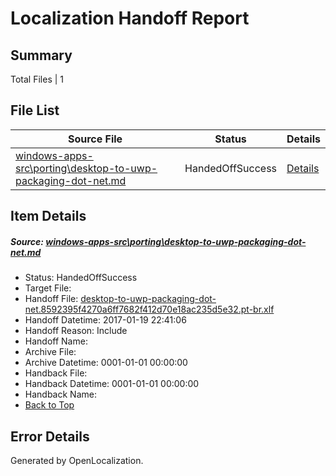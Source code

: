 # <a name='report-top'></a> Localization Handoff Report

## Summary
 Total Files | 1

## File List
 Source File | Status | Details 
 ----------- | ------ | ------- 
 [windows-apps-src\porting\desktop-to-uwp-packaging-dot-net.md](https://cpubwin.visualstudio.com/windows-uwp/_git/windows-uwp/commit/ac33dad2fd2ca6bb3f3dbebc4b85eeeac38d9360?path=windows-apps-src%2Fporting%2Fdesktop-to-uwp-packaging-dot-net.md&_a=contents) | HandedOffSuccess | [Details](#71f633c724c95b46dc48c8ab3573ac0cc6c904795576)

## Item Details
##### <a name='71f633c724c95b46dc48c8ab3573ac0cc6c904795576'></a> Source: [windows-apps-src\porting\desktop-to-uwp-packaging-dot-net.md](https://cpubwin.visualstudio.com/windows-uwp/_git/windows-uwp/commit/ac33dad2fd2ca6bb3f3dbebc4b85eeeac38d9360?path=windows-apps-src%2Fporting%2Fdesktop-to-uwp-packaging-dot-net.md&_a=contents)
* Status: HandedOffSuccess
* Target File: 
* Handoff File: [desktop-to-uwp-packaging-dot-net.8592395f4270a6ff7682f412d70e18ac235d5e32.pt-br.xlf](https://cpubwin.visualstudio.com/windows-uwp/_git/WDCLib.handoff/commit/dac52ee557f76c09bb84b3e844031e9ba1d89a47?path=ol-handoff%2Fcpubwin%2Fwindows-uwp.pt-br%2Fmaster%2Fdesktop-to-uwp-packaging-dot-net.8592395f4270a6ff7682f412d70e18ac235d5e32.pt-br.xlf&_a=contents)
* Handoff Datetime: 2017-01-19 22:41:06
* Handoff Reason: Include
* Handoff Name: 
* Archive File: 
* Archive Datetime: 0001-01-01 00:00:00
* Handback File: 
* Handback Datetime: 0001-01-01 00:00:00
* Handback Name: 
* [Back to Top](#report-top)


## Error Details

Generated by OpenLocalization.
